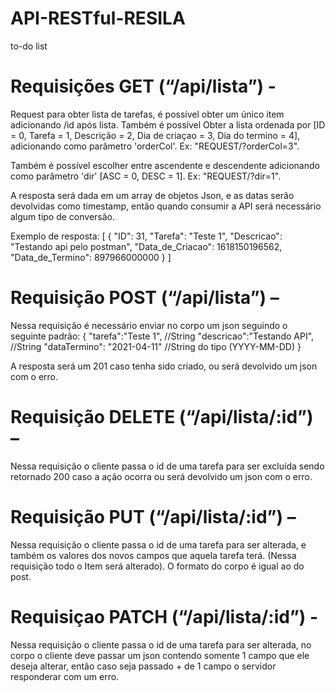 # API-RESTful-RESILA
 to-do list

# Requisições GET (“/api/lista”) - 

Request para obter lista de tarefas, é possível obter um único item adicionando /id após lista. 
Também é possível Obter a lista ordenada por [ID = 0, Tarefa = 1, Descrição = 2, Dia de criaçao = 3, Dia do termino = 4], adicionando como parâmetro 'orderCol'.
 Ex: "REQUEST/?orderCol=3". 
 
Também é possível escolher entre ascendente e descendente adicionando como parâmetro 'dir' [ASC = 0, DESC = 1].
 Ex: "REQUEST/?dir=1".
 

A resposta será dada em um array de objetos Json, e as datas serão devolvidas como timestamp, então quando consumir a API será necessário algum tipo de conversão.

Exemplo de resposta:
[
    {
        "ID": 31,
        "Tarefa": "Teste 1",
        "Descricao": "Testando api pelo postman",
        "Data_de_Criacao": 1618150196562,
        "Data_de_Termino": 897966000000
    }
]


# Requisição POST (“/api/lista”) – 

Nessa requisição é necessário enviar no corpo um json seguindo o seguinte padrão: 
{
    "tarefa":"Teste 1", //String
    "descricao":"Testando API", //String
    "dataTermino": "2021-04-11" //String do tipo (YYYY-MM-DD)
}

A resposta será um 201 caso tenha sido criado, ou será devolvido um json com o erro.


# Requisição DELETE (“/api/lista/:id”) – 

Nessa requisição o cliente passa o id de uma tarefa para ser excluída sendo retornado 200 caso a ação ocorra ou será devolvido um json com o erro.


# Requisição PUT (“/api/lista/:id”)  – 
Nessa requisição o cliente passa o id de uma tarefa para ser alterada, e também os valores dos novos campos que aquela tarefa terá. (Nessa requisição todo o Item será alterado). O formato do corpo é igual ao do post.


# Requisiçao PATCH (“/api/lista/:id”)  - 
Nessa requisição o cliente passa o id de uma tarefa para ser alterada, no corpo o cliente deve passar um json contendo somente 1 campo que ele deseja alterar, então caso seja passado + de 1 campo o servidor responderar com um erro. 

